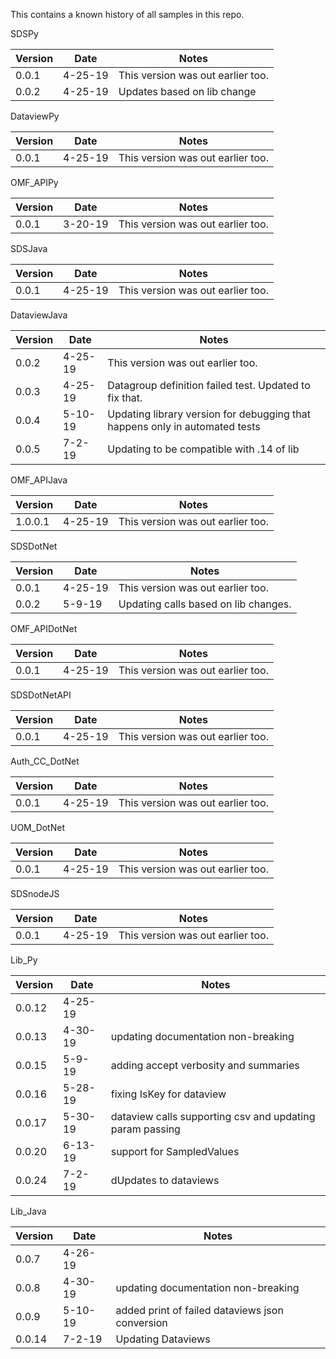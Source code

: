 This contains a known history of all samples in this repo.

SDSPy

| Version | Date    | Notes                             |
| ------- | ------- | --------------------------------- |
| 0.0.1   | 4-25-19 | This version was out earlier too. |
| 0.0.2   | 4-25-19 | Updates based on lib change       |

DataviewPy

| Version | Date    | Notes                             |
| ------- | ------- | --------------------------------- |
| 0.0.1   | 4-25-19 | This version was out earlier too. |

OMF_APIPy

| Version | Date    | Notes                             |
| ------- | ------- | --------------------------------- |
| 0.0.1   | 3-20-19 | This version was out earlier too. |

SDSJava

| Version | Date    | Notes                             |
| ------- | ------- | --------------------------------- |
| 0.0.1   | 4-25-19 | This version was out earlier too. |

DataviewJava

| Version | Date    | Notes                                                                       |
| ------- | ------- | --------------------------------------------------------------------------- |
| 0.0.2   | 4-25-19 | This version was out earlier too.                                           |
| 0.0.3   | 4-25-19 | Datagroup definition failed test. Updated to fix that.                      |
| 0.0.4   | 5-10-19 | Updating library version for debugging that happens only in automated tests |
| 0.0.5   | 7-2-19  | Updating to be compatible with .14 of lib                                   |

OMF_APIJava

| Version | Date    | Notes                             |
| ------- | ------- | --------------------------------- |
| 1.0.0.1 | 4-25-19 | This version was out earlier too. |

SDSDotNet

| Version | Date    | Notes                                |
| ------- | ------- | ------------------------------------ |
| 0.0.1   | 4-25-19 | This version was out earlier too.    |
| 0.0.2   | 5-9-19  | Updating calls based on lib changes. |

OMF_APIDotNet

| Version | Date    | Notes                             |
| ------- | ------- | --------------------------------- |
| 0.0.1   | 4-25-19 | This version was out earlier too. |

SDSDotNetAPI

| Version | Date    | Notes                             |
| ------- | ------- | --------------------------------- |
| 0.0.1   | 4-25-19 | This version was out earlier too. |

Auth_CC_DotNet

| Version | Date    | Notes                             |
| ------- | ------- | --------------------------------- |
| 0.0.1   | 4-25-19 | This version was out earlier too. |

UOM_DotNet

| Version | Date    | Notes                             |
| ------- | ------- | --------------------------------- |
| 0.0.1   | 4-25-19 | This version was out earlier too. |

SDSnodeJS

| Version | Date    | Notes                             |
| ------- | ------- | --------------------------------- |
| 0.0.1   | 4-25-19 | This version was out earlier too. |

Lib_Py

| Version | Date    | Notes                                                    |
| ------- | ------- | -------------------------------------------------------- |
| 0.0.12  | 4-25-19 |
| 0.0.13  | 4-30-19 | updating documentation non-breaking                      |
| 0.0.15  | 5-9-19  | adding accept verbosity and summaries                    |
| 0.0.16  | 5-28-19 | fixing IsKey for dataview                                |
| 0.0.17  | 5-30-19 | dataview calls supporting csv and updating param passing |
| 0.0.20  | 6-13-19 | support for SampledValues                                |
| 0.0.24  | 7-2-19  | dUpdates to dataviews                                    |

Lib_Java

| Version | Date    | Notes                                           |
| ------- | ------- | ----------------------------------------------- |
| 0.0.7   | 4-26-19 |
| 0.0.8   | 4-30-19 | updating documentation non-breaking             |
| 0.0.9   | 5-10-19 | added print of failed dataviews json conversion |
| 0.0.14  | 7-2-19  | Updating Dataviews                              |
